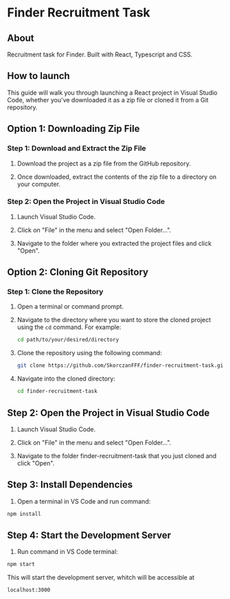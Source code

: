 # Finder Recruitment Task

## About

Recruitment task for Finder. Built with React, Typescript and CSS.

## How to launch

This guide will walk you through launching a React project in Visual Studio Code, whether you've downloaded it as a zip file or cloned it from a Git repository.

## Option 1: Downloading Zip File

### Step 1: Download and Extract the Zip File

1. Download the project as a zip file from the GitHub repository.

2. Once downloaded, extract the contents of the zip file to a directory on your computer.

### Step 2: Open the Project in Visual Studio Code

1. Launch Visual Studio Code.

2. Click on "File" in the menu and select "Open Folder...".

3. Navigate to the folder where you extracted the project files and click "Open".

## Option 2: Cloning Git Repository

### Step 1: Clone the Repository

1. Open a terminal or command prompt.

2. Navigate to the directory where you want to store the cloned project using the `cd` command. For example:

   ```bash
   cd path/to/your/desired/directory
   ```

3. Clone the repository using the following command:
   ```bash
   git clone https://github.com/SkorczanFFF/finder-recruitment-task.git
   ```
4. Navigate into the cloned directory:
   ```bash
   cd finder-recruitment-task
   ```

## Step 2: Open the Project in Visual Studio Code

1.  Launch Visual Studio Code.

2.  Click on "File" in the menu and select "Open Folder...".

3.  Navigate to the folder finder-recruitment-task that you just cloned and click "Open".

## Step 3: Install Dependencies

1. Open a terminal in VS Code and run command:

```bash
npm install
```

## Step 4: Start the Development Server
1. Run command in VS Code terminal:

```bash
npm start
```

This will start the development server, whitch will be accessible at 
```
localhost:3000
```



